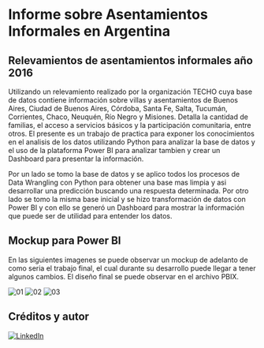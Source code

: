 # Informe sobre Asentamientos Informales en Argentina
## Relevamientos de asentamientos informales año 2016

Utilizando un relevamiento realizado por la organización TECHO cuya base de datos contiene información sobre villas y asentamientos de Buenos Aires, Ciudad de Buenos Aires, Córdoba, Santa Fe, Salta, Tucumán, Corrientes, Chaco, Neuquén, Río Negro y Misiones. Detalla la cantidad de familias, el acceso a servicios básicos y la participación comunitaria, entre otros. El presente es un trabajo de practica para exponer los conocimientos en el analisis de los datos utilizando Python para analizar la base de datos y el uso de la plataforma Power BI para analizar tambien y crear un Dashboard para presentar la información.

Por un lado se tomo la base de datos y se aplico todos los procesos de Data Wrangling con Python para obtener una base mas limpia y asi desarrollar una predicción buscando una respuesta determinada. Por otro lado se tomo la misma base inicial y se hizo transformación de datos con Power BI y con ello se generó un Dashboard para mostrar la información que puede ser de utilidad para entender los datos.

## Mockup para Power BI
En las siguientes imagenes se puede observar un mockup de adelanto de como seria el trabajo final, el cual durante su desarrollo puede llegar a tener algunos cambios. El diseño final se puede observar en el archivo PBIX.

![01](https://user-images.githubusercontent.com/94582879/155845146-3b5d20b0-d659-438b-bea4-313f415970dc.jpg)
![02](https://user-images.githubusercontent.com/94582879/155845147-071687a7-81fa-43ac-bd33-782db3fdc1e7.jpg)
![03](https://user-images.githubusercontent.com/94582879/155845148-4653f5e1-0b46-41e1-b3a6-b0f3ae9bbfd9.jpg)

## Créditos y autor
[![LinkedIn](https://img.shields.io/badge/LinkedIn-Nestor_Diaz-0077B5?style=for-the-badge&logo=linkedin&logoColor=white&labelColor=101010)](https://www.linkedin.com/in/contadornestordiaz/)
